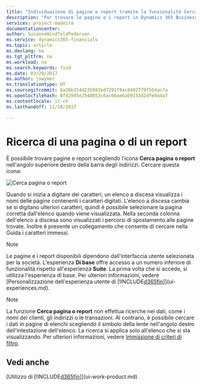 ```yaml
---
title: "Individuazione di pagine o report tramite la funzionalità Cerca pagina o report | Documenti Microsoft"
description: "Per trovare le pagine e i report in Dynamics 365 Business edition, è possibile utilizzare la funzionalità Cerca pagina o report."
services: project-madeira
documentationcenter: 
author: SusanneWindfeldPedersen
ms.service: dynamics365-financials
ms.topic: article
ms.devlang: na
ms.tgt_pltfrm: na
ms.workload: na
ms.search.keywords: find
ms.date: 03/29/2017
ms.author: jswymer
ms.translationtype: HT
ms.sourcegitcommit: ba26b354d235981bd7291f9ac6402779f554ac7a
ms.openlocfilehash: 0fd2995e254d053c6ac66ae6ab9153d2dfe9a4a7
ms.contentlocale: it-ch
ms.lasthandoff: 11/10/2017

---
```

# <a name="searching-for-a-page-or-report"></a>Ricerca di una pagina o di un report
È possibile trovare pagine e report scegliendo l'icona **Cerca pagina o report** nell'angolo superiore destro della barra degli indirizzi. Cercare questa icona:

![Cerca pagina o report](media/ui-search/search.png "Cerca pagina o report")

Quando si inizia a digitare dei caratteri, un elenco a discesa visualizza i nomi delle pagine contenenti i caratteri digitati. L'elenco a discesa cambia se si digitano ulteriori caratteri, quindi è possibile selezionare la pagina corretta dall'elenco quando viene visualizzata. Nella seconda colonna dell'elenco a discesa sono visualizzati i percorsi di spostamento alle pagine trovate. Inoltre è presente un collegamento che consente di cercare nella Guida i caratteri immessi.

> [!NOTE]  
>   Le pagine e i report disponibili dipendono dall'interfaccia utente selezionata per la società. L'esperienza **Di base** offre accesso a un numero inferiore di funzionalità rispetto all'esperienza **Suite**. La prima volta che si accede, si utilizza l'esperienza di base. Per ulteriori informazioni, vedere [Personalizzazione dell'esperienza utente di [!INCLUDE[d365fin](includes/d365fin_long_md.md)]](ui-experiences.md).

> [!NOTE]  
>   La funzione **Cerca pagina o report** non effettua ricerche nei dati, come i nomi dei clienti, gli indirizzi o le transazioni. Al contrario, è possibile cercare i dati in pagine di elenchi scegliendo il simbolo della lente nell'angolo destro dell'intestazione dell'elenco. La ricerca si applica solo all'elenco che si sta visualizzando. Per ulteriori informazioni, vedere [Immissione di criteri di filtro](ui-enter-criteria-filters.md).

## <a name="see-also"></a>Vedi anche
[Utilizzo di [!INCLUDE[d365fin](includes/d365fin_md.md)]](ui-work-product.md)


